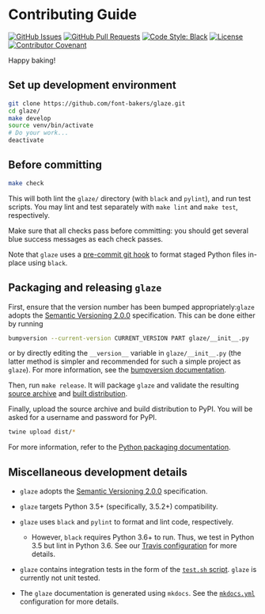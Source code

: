 # Contributing Guide

[![GitHub Issues](https://img.shields.io/github/issues/font-bakers/glaze.svg)](https://github.com/font-bakers/glaze/issues)
[![GitHub Pull Requests](https://img.shields.io/github/issues-pr/font-bakers/glaze.svg)](https://github.com/font-bakers/glaze/pulls)
[![Code Style: Black](https://img.shields.io/badge/code%20style-black-000000.svg)](https://github.com/python/black)
[![License](https://img.shields.io/badge/license-MIT-blue.svg)](/LICENSE)
[![Contributor Covenant](https://img.shields.io/badge/Contributor%20Covenant-v1.4%20adopted-ff69b4.svg)](https://github.com/font-bakers/glaze/blob/master/CODE_OF_CONDUCT.md)

Happy baking!

## Set up development environment

```bash
git clone https://github.com/font-bakers/glaze.git
cd glaze/
make develop
source venv/bin/activate
# Do your work...
deactivate
```

## Before committing

```bash
make check
```

This will both lint the `glaze/` directory (with `black` and `pylint`), and run
test scripts. You may lint and test separately with `make lint` and `make test`,
respectively.

Make sure that all checks pass before committing: you should get several blue
success messages as each check passes.

Note that `glaze` uses a [pre-commit git
hook](https://github.com/font-bakers/glaze/blob/master/.githooks/pre-commit) to
format staged Python files in-place using `black`.

## Packaging and releasing `glaze`

First, ensure that the version number has been bumped appropriately:`glaze`
adopts the [Semantic Versioning
2.0.0](https://semver.org/#semantic-versioning-200) specification. This can be
done either by running

```bash
bumpversion --current-version CURRENT_VERSION PART glaze/__init__.py
```

or by directly editing the `__version__` variable in `glaze/__init__.py` (the
latter method is simpler and recommended for such a simple project as `glaze`).
For more information, see the [bumpversion
documentation](https://github.com/peritus/bumpversion#usage).

Then, run `make release`. It will package `glaze` and validate the resulting
[source archive](https://packaging.python.org/glossary/#term-source-archive) and
[built
distribution](https://packaging.python.org/glossary/#term-built-distribution).

Finally, upload the source archive and build distribution to PyPI. You will be
asked for a username and password for PyPI.

```bash
twine upload dist/*
```

For more information, refer to the [Python packaging
documentation](https://packaging.python.org/tutorials/packaging-projects/).

## Miscellaneous development details

- `glaze` adopts the [Semantic Versioning
  2.0.0](https://semver.org/#semantic-versioning-200) specification.

- `glaze` targets Python 3.5+ (specifically, 3.5.2+) compatibility.

- `glaze` uses `black` and `pylint` to format and lint code, respectively.
  - However, `black` requires Python 3.6+ to run. Thus, we test in Python 3.5
    but lint in Python 3.6. See our [Travis
    configuration](https://github.com/font-bakers/glaze/blob/master/.travis.yml)
    for more details.

- `glaze` contains integration tests in the form of the [`test.sh`
  script](https://github.com/font-bakers/glaze/blob/master/scripts/test.sh).
  `glaze` is currently not unit tested.

- The `glaze` documentation is generated using `mkdocs`. See the
  [`mkdocs.yml`](https://github.com/font-bakers/glaze/blob/master/mkdocs.yml)
  configuration for more details.
